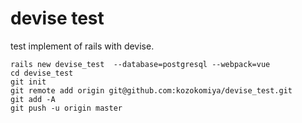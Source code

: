 # devise test

test implement of rails with devise.



```
rails new devise_test  --database=postgresql --webpack=vue
cd devise_test
git init 
git remote add origin git@github.com:kozokomiya/devise_test.git
git add -A
git push -u origin master

```

